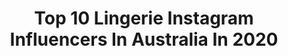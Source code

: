 ---
title: Top 10 Lingerie Instagram Influencers In Australia In 2020
description: >-
  Find top lingerie Instagram influencers in Australia in 2020. Most popular hashtags: #lingerie #model #photography #fashion.
platform: Instagram
hits: 56
text_top: Discover the most popular Instagram influencers on inBeat.
text_bottom: Our search engine holds 56 Instagram influencers like this in Australia for you to pitch.
profiles:
  - username: "mylingerieaddiction"
    fullname: >-
      MyLingerieAddiction
    bio: >-
      Full time carer. Part time lingerie. 💌mylingerieaddiction@gmail.com
    location: "Australia"
    followers: 74160
    engagement: 136
    commentsToLikes: 0.043059
    id: ck0w50hx71b7z0i196bj50sqg
    verified: false
    hashtags: "#gifting, #carerlife, #bali, #lingerieofthemonth"
  - username: "elishajanesxx"
    fullname: >-
      🌌💫Elisha Jane 💫🌌
    bio: >-
      Cosplayer | Fashion | Lingerie | Nerdlyfe ⏬○n|yFanz link below⏬ 💕Wish list below💕 🐦Twitter below🐦 🚀Facebook below🚀 Email to contact me!
    location: "Australia"
    followers: 59855
    engagement: 256
    commentsToLikes: 0.009565
    id: ck6ucqbhsh0160j7173xaufdl
    verified: false
    hashtags: "#model, #makeup, #photooftheday, #fall"
  - username: "tempest.hurricane"
    fullname: >-
      Tempest Hurricane
    bio: >-
      Lingerie and lace is my daily obsession 👙 Not for the faint-hearted 💕 Taking the world by storm ⚡ Melbourne AU 🌏
    location: "Australia"
    followers: 33217
    engagement: 311
    commentsToLikes: 0.019444
    id: ck5zn3277norg0i14ywo44uvx
    verified: false
    hashtags: "#australiaburns, #skyranger, #endsystemicracism, #blackouttuesday"
  - username: "ludivine.elisabeth"
    fullname: >-
      ☆ ᴸᵁᴰᴵⱽᴵᴺᴱ ☆
    bio: >-
      🇫🇷 - 𝑭𝒓𝒐𝒎 𝑭𝒓𝒂𝒏𝒄𝒆 📍𝑨𝒖𝒔𝒕𝒓𝒂𝒍𝒊𝒂 - 𝑳𝒊𝒇𝒆 𝒊𝒔 𝒂𝒏 𝒂𝒅𝒗𝒆𝒏𝒕𝒖𝒓𝒆 𝒋𝒖𝒔𝒕 𝒆𝒏𝒋𝒐𝒚 𝒕𝒉𝒆 𝒓𝒊𝒅𝒆 📧 𝘐𝘎 𝘊𝘰𝘭𝘭𝘢𝘣: 𝘓𝘶𝘥𝘪.𝘮𝘢𝘤@𝘨𝘮𝘢𝘪𝘭.𝘤𝘰𝘮
    location: "Australia"
    followers: 104196
    engagement: 105
    commentsToLikes: 0.071059
    id: ck0ua1eo7ba340i19uqncig16
    verified: false
    hashtags: "#fashionblogging, #fashioninfluencers, #ootdmagazine, #ootdguide"
  - username: "mal_hice"
    fullname: >-
      M A L L O R Y
    bio: >-
      @qute_co him 🚹 🄶🄴🄽🄳🄴🅁🄵🄻🅄🄸🄳 🚺 her Kinda like if Jon Snow was Khaleesi for a few episodes 🦘#Australia 🏳️‍🌈#Trans 💼#Entrepreneur
    location: "Australia"
    followers: 24561
    engagement: 448
    commentsToLikes: 0.027826
    id: ck9haj5vgcpoc0j78ahwybows
    verified: false
    hashtags: "#model, #runway, #legday, #empoweringwomen"
  - username: "rosannafaraci"
    fullname: >-
      www.rosannafaraci.com
    bio: >-
      MAXIM Magazine PHOTOGRAPHER 📸 Inspire 🌈💫🌟 Do what you can with what you have with where you are ! 💕
    location: "Australia"
    followers: 29155
    engagement: 212
    commentsToLikes: 0.043937
    id: ck0tzj9gbqh6z0i19gg09kagj
    verified: false
    hashtags: "#model, #beautiful, #melbourne, #bnwphotography"
  - username: "blaze_angel"
    fullname: >-
      Blaze Angel Roberts
    bio: >-
      Surfer / model from Sydney ☀️ • 18
    location: "Australia"
    followers: 11191
    engagement: 714
    commentsToLikes: 0.027821
    id: ck6trvxle1ee10j71j4f3gc4a
    verified: false
    hashtags: "#model, #theamigotowel, #weaponsurfboards, #portrait"
  - username: "rockybatchelor"
    fullname: >-
      R O C K Y    B A T C H E L O R
    bio: >-
      Professional Photographer | Video Production | Brisbane - Sydney Commercial portfolio 📧 photographer@rockybatchelor.com
    location: "Australia"
    followers: 136388
    engagement: 75
    commentsToLikes: 0.024985
    id: ck5hfkvatxycf0i1131fmkkwg
    verified: false
    hashtags: "#goldcoast, #agency, #swimwear, #beach"
  - username: "dibbleprime"
    fullname: >-
      MARCUS DIBBLE
    bio: >-
      CEO : DIBBLEPRIME ENTERTAINER AT @marcusdibble20 WEEKLY UNCENSORED GALLERIES ▪PHOTOGRAPHER ▪VIDEOGRAPHER ▪MELB | AUS 🇦🇺 ▪DM FOR RATES
    location: "Australia"
    followers: 61564
    engagement: 347
    commentsToLikes: 0.005552
    id: ck5cjzc22vsuq0i1125heufy4
    verified: false
    hashtags: "#tattoos, #marcusdibblemedia, #blessed, #photography"
  - username: "clairemoretti"
    fullname: >-
      Claire Moretti
    bio: >-
      ‘Been trying hard not to get into trouble but, I’ve got a war in my mind 🖤🌙..’
    location: "Australia"
    followers: 66510
    engagement: 100
    commentsToLikes: 0.033165
    id: ck6ubq92pb2f00j71oav3sion
    verified: false
    hashtags: "#ootd, #lingerie, #brunette, #keepingupappearances"
---